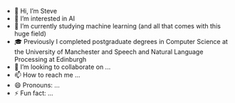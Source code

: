 - 👋 Hi, I’m Steve
- 👀 I’m interested in AI
- 🌱 I’m currently studying machine learning (and all that comes with this huge field)
- 🎓 Previously I completed postgraduate degrees in Computer Science at the University of Manchester and Speech and Natural Language Processing at Edinburgh
- 💞️ I’m looking to collaborate on ...
- 📫 How to reach me ...
- 😄 Pronouns: ...
- ⚡ Fun fact: ...

<!---
woodcocs/woodcocs is a ✨ special ✨ repository because its `README.md` (this file) appears on your GitHub profile.
You can click the Preview link to take a look at your changes.
--->
